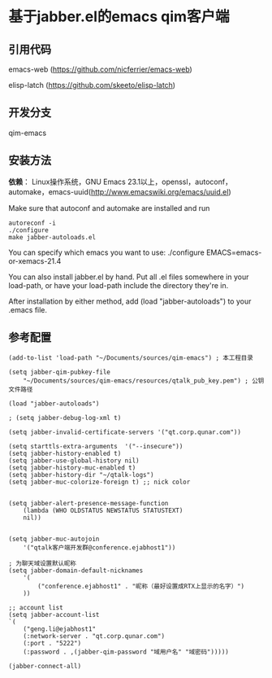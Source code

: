 **基于jabber.el的emacs qim客户端**
===============================

## **引用代码**

emacs-web (https://github.com/nicferrier/emacs-web)

elisp-latch (https://github.com/skeeto/elisp-latch)

## **开发分支**
qim-emacs

## **安装方法**
**依赖**： Linux操作系统，GNU Emacs 23.1以上，openssl，autoconf，automake，emacs-uuid(http://www.emacswiki.org/emacs/uuid.el)

Make sure that autoconf and automake are installed and run

    autoreconf -i
    ./configure
    make jabber-autoloads.el

You can specify which emacs you want to use:
./configure EMACS=emacs-or-xemacs-21.4

You can also install jabber.el by hand.  Put all .el files somewhere
in your load-path, or have your load-path include the directory
they're in.

After installation by either method, add (load "jabber-autoloads") to
your .emacs file.


## **参考配置**

    (add-to-list 'load-path "~/Documents/sources/qim-emacs") ; 本工程目录

    (setq jabber-qim-pubkey-file
        "~/Documents/sources/qim-emacs/resources/qtalk_pub_key.pem") ; 公钥文件路径

    (load "jabber-autoloads")

    ; (setq jabber-debug-log-xml t)

    (setq jabber-invalid-certificate-servers '("qt.corp.qunar.com"))

    (setq starttls-extra-arguments  '("--insecure"))
    (setq jabber-history-enabled t)
    (setq jabber-use-global-history nil)
    (setq jabber-history-muc-enabled t)
    (setq jabber-history-dir "~/qtalk-logs")
    (setq jabber-muc-colorize-foreign t) ;; nick color


    (setq jabber-alert-presence-message-function
        (lambda (WHO OLDSTATUS NEWSTATUS STATUSTEXT)
        nil))


    (setq jabber-muc-autojoin
        '("qtalk客户端开发群@conference.ejabhost1"))

    ; 为聊天域设置默认昵称
    (setq jabber-domain-default-nicknames
        '(
            ("conference.ejabhost1" . "昵称（最好设置成RTX上显示的名字）")
        ))

    ;; account list
    (setq jabber-account-list
    `(
        ("geng.li@ejabhost1"
        (:network-server . "qt.corp.qunar.com")
        (:port . "5222")
        (:password . ,(jabber-qim-password "域用户名" "域密码")))))

    (jabber-connect-all)




